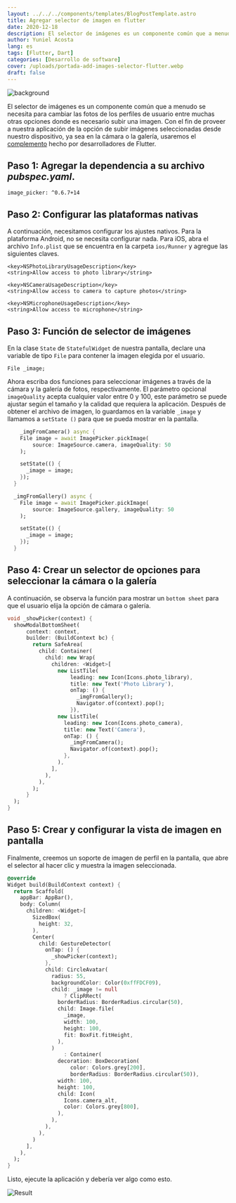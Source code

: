 ```yaml
---
layout: ../../../components/templates/BlogPostTemplate.astro
title: Agregar selector de imagen en flutter
date: 2020-12-18
description: El selector de imágenes es un componente común que a menudo necesitamos para los perfiles de usuario y otras cosas. Cómo agregar un selector de imágenes para aletear para seleccionar imágenes de la galería o la cámara.
author: Yuniel Acosta
lang: es
tags: [Flutter, Dart]
categories: [Desarrollo de software]
cover: /uploads/portada-add-images-selector-flutter.webp
draft: false
---
```


![background](/uploads/portada-add-images-selector-flutter.webp)

El selector de imágenes es un componente común que a menudo se necesita para cambiar las fotos de los perfiles de usuario entre muchas otras opciones donde es necesario subir una imagen. Con el fin de proveer a nuestra aplicación de la opción de subir imágenes seleccionadas desde nuestro dispositivo, ya sea en la cámara o la galería, usaremos el [complemento](https://pub.dev/packages/image_picker) hecho por desarrolladores de Flutter.

## **Paso 1**: Agregar la dependencia a su archivo **_pubspec.yaml_**.

    image_picker: ^0.6.7+14

## **Paso 2**: Configurar las plataformas nativas

A continuación, necesitamos configurar los ajustes nativos. Para la plataforma Android, no se necesita configurar nada. Para iOS, abra el archivo `Info.plist` que se encuentra en la carpeta `ios/Runner` y agregue las siguientes claves.

```text
<key>NSPhotoLibraryUsageDescription</key>
<string>Allow access to photo library</string>

<key>NSCameraUsageDescription</key>
<string>Allow access to camera to capture photos</string>

<key>NSMicrophoneUsageDescription</key>
<string>Allow access to microphone</string>
```

## **Paso 3**: Función de selector de imágenes

En la clase `State` de `StatefulWidget` de nuestra pantalla, declare una variable de tipo `File` para contener la imagen
elegida por el usuario.

    File _image;

Ahora escriba dos funciones para seleccionar imágenes a través de la cámara y la galería de fotos, respectivamente. El parámetro opcional `imageQuality` acepta cualquier valor entre 0 y 100, este parámetro se puede ajustar según el tamaño y la calidad que requiera la aplicación. Después de obtener el archivo de imagen, lo guardamos en la variable `_image` y llamamos a `setState ()` para que se pueda mostrar en la pantalla.

```dart
    _imgFromCamera() async {
    File image = await ImagePicker.pickImage(
        source: ImageSource.camera, imageQuality: 50
    );

    setState(() {
      _image = image;
    });
  }

  _imgFromGallery() async {
    File image = await ImagePicker.pickImage(
        source: ImageSource.gallery, imageQuality: 50
    );

    setState(() {
      _image = image;
    });
  }
```

## **Paso 4**: Crear un selector de opciones para seleccionar la cámara o la galería

A continuación, se observa la función para mostrar un `bottom sheet` para que el usuario elija la opción de cámara o galería.

```dart
void _showPicker(context) {
  showModalBottomSheet(
      context: context,
      builder: (BuildContext bc) {
        return SafeArea(
          child: Container(
            child: new Wrap(
              children: <Widget>[
                new ListTile(
                    leading: new Icon(Icons.photo_library),
                    title: new Text('Photo Library'),
                    onTap: () {
                      _imgFromGallery();
                      Navigator.of(context).pop();
                    }),
                new ListTile(
                  leading: new Icon(Icons.photo_camera),
                  title: new Text('Camera'),
                  onTap: () {
                    _imgFromCamera();
                    Navigator.of(context).pop();
                  },
                ),
              ],
            ),
          ),
        );
      }
  );
}
```

## **Paso 5**: Crear y configurar la vista de imagen en pantalla

Finalmente, creemos un soporte de imagen de perfil en la pantalla, que abre el selector al hacer clic y muestra la imagen seleccionada.

```dart
@override
Widget build(BuildContext context) {
  return Scaffold(
    appBar: AppBar(),
    body: Column(
      children: <Widget>[
        SizedBox(
          height: 32,
        ),
        Center(
          child: GestureDetector(
            onTap: () {
              _showPicker(context);
            },
            child: CircleAvatar(
              radius: 55,
              backgroundColor: Color(0xffFDCF09),
              child: _image != null
                  ? ClipRRect(
                borderRadius: BorderRadius.circular(50),
                child: Image.file(
                  _image,
                  width: 100,
                  height: 100,
                  fit: BoxFit.fitHeight,
                ),
              )
                  : Container(
                decoration: BoxDecoration(
                    color: Colors.grey[200],
                    borderRadius: BorderRadius.circular(50)),
                width: 100,
                height: 100,
                child: Icon(
                  Icons.camera_alt,
                  color: Colors.grey[800],
                ),
              ),
            ),
          ),
        )
      ],
    ),
  );
}

```

Listo, ejecute la aplicación y debería ver algo como esto.

![Result](/uploads/resultado.gif)
